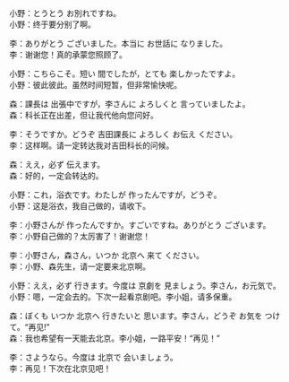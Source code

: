 小野：とうとう お別れですね。  
小野：终于要分别了啊。  

李：ありがとう ございました。本当に お世話に なりました。  
李：谢谢您！真的承蒙您照顾了。  

小野：こちらこそ。短い 間でしたが，とても 楽しかったですよ。  
小野：彼此彼此。虽然时间短暂，但非常愉快呢。  

森：課長は 出張中ですが，李さんに よろしくと 言っていましたよ。  
森：科长正在出差，但让我代他向您问好。  

李：そうですか。どうぞ 吉田課長に よろしく お伝え ください。  
李：这样啊。请一定转达我对吉田科长的问候。  

森：ええ，必ず 伝えます。  
森：好的，一定会转达的。  

小野：これ，浴衣です。わたしが 作ったんですが，どうぞ。  
小野：这是浴衣，我自己做的，请收下。  

李：小野さんが 作ったんですか。すごいですね。ありがとう ございます。  
李：小野自己做的？太厉害了！谢谢您！  

李：小野さん，森さん，いつか 北京へ 来て ください。  
李：小野、森先生，请一定要来北京啊。  

小野：ええ，必ず 行きます。今度は 京劇を 見ましょう。李さん，お元気で。  
小野：嗯，一定会去的。下次一起看京剧吧。李小姐，请多保重。  

森：ぼくも いつか 北京へ 行きたいと 思います。李さん，どうぞ お気を つけて。“再见!”  
森：我也希望有一天能去北京。李小姐，一路平安！“再见！”  

李：さようなら。今度は 北京で 会いましょう。  
李：再见！下次在北京见吧！